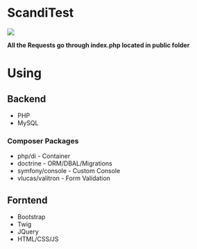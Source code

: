 # ScandiTest
![](https://github.com/NNishnianidze/ScandiTest/blob/master/Gif.gif)

**All the Requests go through index.php located in public folder** 

# Using #
## Backend ##
* PHP
* MySQL

### Composer Packages ###
* php/di - Container
* doctrine - ORM/DBAL/Migrations
* symfony/console - Custom Console
* vlucas/valitron - Form Validation 

## Forntend ##
* Bootstrap
* Twig
* JQuery
* HTML/CSS/JS

